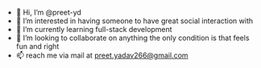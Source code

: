 - 👋 Hi, I’m @preet-yd
- 👀 I’m interested in having someone to have great social interaction with
- 🌱 I’m currently learning full-stack development
- 💞️ I’m looking to collaborate on anything the only condition is that feels fun and right
- 📫 reach me via mail at preet.yadav266@gmail.com

<!---
preet-yd/preet-yd is a ✨ special ✨ repository because its `README.md` (this file) appears on your GitHub profile.
You can click the Preview link to take a look at your changes.
--->
